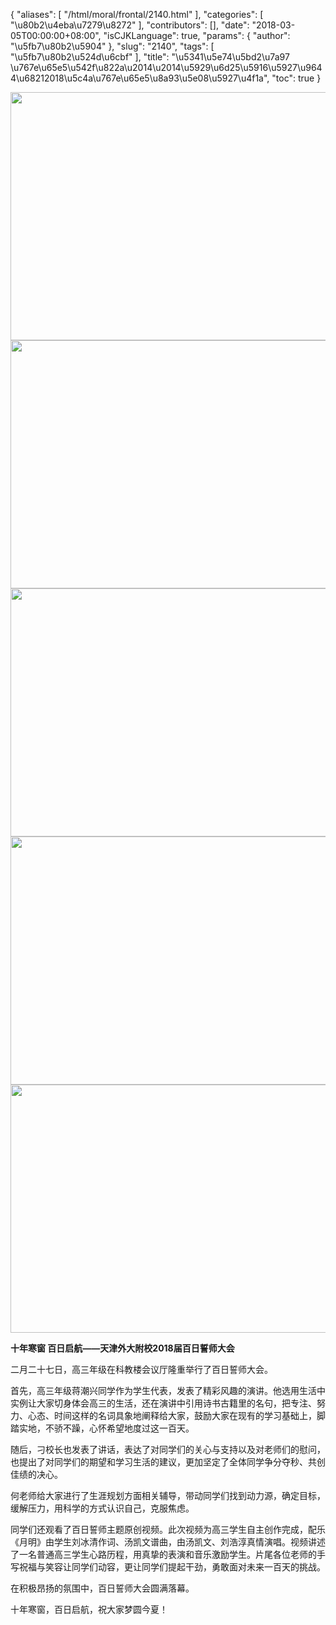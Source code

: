 {
    "aliases": [
        "/html/moral/frontal/2140.html"
    ],
    "categories": [
        "\u80b2\u4eba\u7279\u8272"
    ],
    "contributors": [],
    "date": "2018-03-05T00:00:00+08:00",
    "isCJKLanguage": true,
    "params": {
        "author": "\u5fb7\u80b2\u5904"
    },
    "slug": "2140",
    "tags": [
        "\u5fb7\u80b2\u524d\u6cbf"
    ],
    "title": "\u5341\u5e74\u5bd2\u7a97 \u767e\u65e5\u542f\u822a\u2014\u2014\u5929\u6d25\u5916\u5927\u9644\u68212018\u5c4a\u767e\u65e5\u8a93\u5e08\u5927\u4f1a",
    "toc": true
}


<img
    src="https://cdn.tfls.online/mirror/full/6bcbf09a793b0c24a0cafccaf537c1cc8ef24505.jpg"
    style="display:block;margin-left:auto;margin-right:auto;"
    decoding="async"
    fetchpriority="auto"
    loading="lazy"
    height="397"
    width="600"
/>
<img
    src="https://cdn.tfls.online/mirror/full/c9dd65d4b29e444510526a79e8e5b4d680c578bc.jpg"
    style="display:block;margin-left:auto;margin-right:auto;"
    decoding="async"
    fetchpriority="auto"
    loading="lazy"
    height="397"
    width="600"
/>
<img
    src="https://cdn.tfls.online/mirror/full/8656648fdff870f406aec862e4fd7db7d3fb73b7.jpg"
    style="display:block;margin-left:auto;margin-right:auto;"
    decoding="async"
    fetchpriority="auto"
    loading="lazy"
    height="397"
    width="600"
/>
<img
    src="https://cdn.tfls.online/mirror/full/04b2d920980ca5e8d5240c2fe2be2186b8559e0d.jpg"
    style="display:block;margin-left:auto;margin-right:auto;"
    decoding="async"
    fetchpriority="auto"
    loading="lazy"
    height="397"
    width="600"
/>
<img
    src="https://cdn.tfls.online/mirror/full/67bd6848676a8c61dc781f7680e2fff70f5c869d.jpg"
    style="display:block;margin-left:auto;margin-right:auto;"
    decoding="async"
    fetchpriority="auto"
    loading="lazy"
    height="397"
    width="600"
/>







**十年寒窗 百日启航——天津外大附校2018届百日誓师大会**




二月二十七日，高三年级在科教楼会议厅隆重举行了百日誓师大会。




首先，高三年级蒋潮兴同学作为学生代表，发表了精彩风趣的演讲。他选用生活中实例让大家切身体会高三的生活，还在演讲中引用诗书古籍里的名句，把专注、努力、心态、时间这样的名词具象地阐释给大家，鼓励大家在现有的学习基础上，脚踏实地，不骄不躁，心怀希望地度过这一百天。




随后，刁校长也发表了讲话，表达了对同学们的关心与支持以及对老师们的慰问，也提出了对同学们的期望和学习生活的建议，更加坚定了全体同学争分夺秒、共创佳绩的决心。




何老师给大家进行了生涯规划方面相关辅导，带动同学们找到动力源，确定目标，缓解压力，用科学的方式认识自己，克服焦虑。




同学们还观看了百日誓师主题原创视频。此次视频为高三学生自主创作完成，配乐《月明》由学生刘冰清作词、汤凯文谱曲，由汤凯文、刘浩淳真情演唱。视频讲述了一名普通高三学生心路历程，用真挚的表演和音乐激励学生。片尾各位老师的手写祝福与笑容让同学们动容，更让同学们提起干劲，勇敢面对未来一百天的挑战。




在积极昂扬的氛围中，百日誓师大会圆满落幕。




十年寒窗，百日启航，祝大家梦圆今夏！




  




